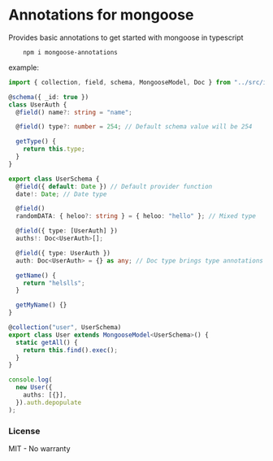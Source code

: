 # Annotations for mongoose

Provides basic annotations to get started with mongoose in typescript

```
    npm i mongoose-annotations
```

example:

```typescript
import { collection, field, schema, MongooseModel, Doc } from "../src/index";

@schema({ _id: true })
class UserAuth {
  @field() name?: string = "name";

  @field() type?: number = 254; // Default schema value will be 254

  getType() {
    return this.type;
  }
}

export class UserSchema {
  @field({ default: Date }) // Default provider function
  date!: Date; // Date type

  @field()
  randomDATA: { heloo?: string } = { heloo: "hello" }; // Mixed type

  @field({ type: [UserAuth] })
  auths!: Doc<UserAuth>[];

  @field({ type: UserAuth })
  auth: Doc<UserAuth> = {} as any; // Doc type brings type annotations for sub schema

  getName() {
    return "helslls";
  }

  getMyName() {}
}

@collection("user", UserSchema)
export class User extends MongooseModel<UserSchema>() {
  static getAll() {
    return this.find().exec();
  }
}

console.log(
  new User({
    auths: [{}],
  }).auth.depopulate
);
```

### License

MIT - No warranty

